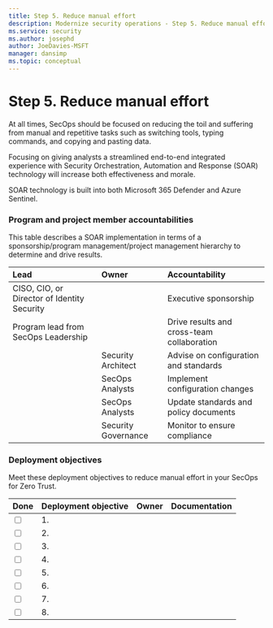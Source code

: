 ```yaml
---
title: Step 5. Reduce manual effort
description: Modernize security operations - Step 5. Reduce manual effort
ms.service: security
ms.author: josephd
author: JoeDavies-MSFT
manager: dansimp
ms.topic: conceptual
---
```


# Step 5. Reduce manual effort

At all times, SecOps should be focused on reducing the toil and suffering from manual and repetitive tasks such as switching tools, typing commands, and copying and pasting data. 

Focusing on giving analysts a streamlined end-to-end integrated experience with Security Orchestration, Automation and Response (SOAR) technology will increase both effectiveness and morale. 

SOAR technology is built into both Microsoft 365 Defender and Azure Sentinel.

### Program and project member accountabilities

This table describes a SOAR implementation in terms of a sponsorship/program management/project management hierarchy to determine and drive results.

| Lead | Owner | Accountability |
|:-------|:-------|:-----|
|  CISO, CIO, or Director of Identity Security | | Executive sponsorship |
| Program lead from SecOps Leadership| | Drive results and cross-team collaboration |
| | Security Architect  | Advise on configuration and standards |
| | SecOps Analysts | Implement configuration changes |
| | SecOps Analysts | Update standards and policy documents |
| | Security Governance | Monitor to ensure compliance |

### Deployment objectives

Meet these deployment objectives to reduce manual effort in your SecOps for Zero Trust.

| Done | Deployment objective | Owner | Documentation |
|:-------|:-------|:-----|:-----|
| <input type="checkbox" /> | 1.  | |  |
| <input type="checkbox" /> | 2.  | |  |
| <input type="checkbox" /> | 3.  | |  |
| <input type="checkbox" /> | 4.  | |  |
| <input type="checkbox" /> | 5.  | |  |
| <input type="checkbox" /> | 6.  | |  |
| <input type="checkbox" /> | 7.  | |  |
| <input type="checkbox" /> | 8.  | |  |

